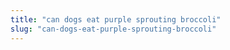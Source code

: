 ```yaml
---
title: "can dogs eat purple sprouting broccoli"
slug: "can-dogs-eat-purple-sprouting-broccoli"
---
```



